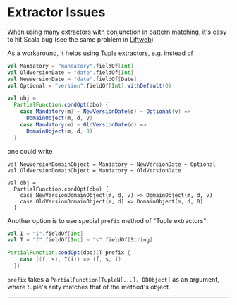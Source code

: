 # Extractor Issues

When using many extractors with conjunction in pattern matching, it's
easy to hit Scala bug (see the same problem in
[Liftweb](http://www.assembla.com/spaces/liftweb/wiki/REST_Web_Services#issues))

As a workaround, it helps using Tuple extractors, e.g. instead of 

```scala
val Mandatory = "mandatory".fieldOf[Int]
val OldVersionDate = "date".fieldOf[Int]
val NewVersionDate = "date".fieldOf[Date]
val Optional = "version".fieldOf[Int].withDefault(0)

val obj =
  PartialFunction.condOpt(dbo) {
    case Mandatory(m) ~ NewVersionDate(d) ~ Optional(v) =>
      DomainObject(m, d, v)
    case Mandatory(m) ~ OldVersionDate(d) =>
      DomainObject(m, d, 0)
  }
```

one could write

```
val NewVersionDomainObject = Mandatory ~ NewVersionDate ~ Optional
val OldVersionDomainObject = Mandatory ~ OldVersionDate

val obj =
  PartialFunction.condOpt(dbo) {
    case NewVersionDomainObject(m, d, v) => DomainObject(m, d, v)
    case OldVersionDomainObject(m, d) => DomainObject(m, d, 0)
  }
```

Another option is to use special `prefix` method of "Tuple extractors":

```scala
val I = "i".fieldOf[Int]
val T = "f".fieldOf[Int] ~ "s".fieldOf[String]

PartialFunction.condOpt(dbo)(T prefix {
    case ((f, s), I(i)) => (f, s, i)
  })
```

`prefix` takes a `PartialFunction[TupleN[...], DBObject]` as an
argument, where tuple's arity matches that of the method's object.

* * *
